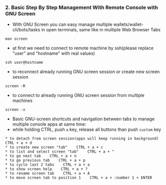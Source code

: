 ###  2. Basic Step By Step Management With Remote Console with GNU Screen

  * With GNU Screen you can easy manage multiple wallets/wallet-cli/bots/tasks in open terminals, same like in multiple Web Browser Tabs
```
man screen
```
  * at first we need to connect to remote machine by ssh(please replace "user" and "hostname" with real values)
```
ssh user@hostname
```    
  * to reconnect already running GNU screen session or create new screen session    
```
screen -R
```
  * to connect to already running GNU screen session from multiple machines
```
screen -x
```
  * Basic GNU-screen shortcuts and navigation between tabs to manage multiple console apps at same time:
  * while holding CTRL, push `a` key, release all buttons than push `custom` key
```
* to detach from screen session(apps will keep running in background)    CTRL + a + d
* to create new screen "tab"    CTRL + a + c
* to list and select screen "tab"    CTRL + a + "
* to go next tab    CTRL + a + n
* to go previous tab    CTRL + a + p
* to cycle last 2 tabs    CTRL + a + a
* to show screen help    CTRL + a + ?
* to rename screen tab    CTRL + a + A
* to move screen tab to position 1    CTRL + a + :number 1 + ENTER
```
